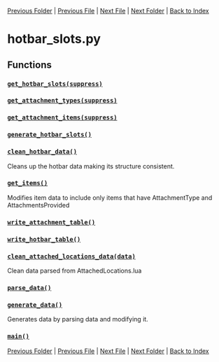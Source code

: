 [Previous Folder](../items/lists/item_list.md) | [Previous File](furniture_surfaces_list.md) | [Next File](recmedia_list.md) | [Next Folder](../objects/attachment.md) | [Back to Index](../../index.md)

# hotbar_slots.py

## Functions

### [`get_hotbar_slots(suppress)`](https://github.com/Vaileasys/pz-wiki_parser/blob/main/scripts/lists/hotbar_slots.py#L35)
### [`get_attachment_types(suppress)`](https://github.com/Vaileasys/pz-wiki_parser/blob/main/scripts/lists/hotbar_slots.py#L46)
### [`get_attachment_items(suppress)`](https://github.com/Vaileasys/pz-wiki_parser/blob/main/scripts/lists/hotbar_slots.py#L57)
### [`generate_hotbar_slots()`](https://github.com/Vaileasys/pz-wiki_parser/blob/main/scripts/lists/hotbar_slots.py#L68)
### [`clean_hotbar_data()`](https://github.com/Vaileasys/pz-wiki_parser/blob/main/scripts/lists/hotbar_slots.py#L130)

Cleans up the hotbar data making its structure consistent.

### [`get_items()`](https://github.com/Vaileasys/pz-wiki_parser/blob/main/scripts/lists/hotbar_slots.py#L156)

Modifies item data to include only items that have AttachmentType and AttachmentsProvided

### [`write_attachment_table()`](https://github.com/Vaileasys/pz-wiki_parser/blob/main/scripts/lists/hotbar_slots.py#L171)
### [`write_hotbar_table()`](https://github.com/Vaileasys/pz-wiki_parser/blob/main/scripts/lists/hotbar_slots.py#L230)
### [`clean_attached_locations_data(data)`](https://github.com/Vaileasys/pz-wiki_parser/blob/main/scripts/lists/hotbar_slots.py#L300)

Clean data parsed from AttachedLocations.lua

### [`parse_data()`](https://github.com/Vaileasys/pz-wiki_parser/blob/main/scripts/lists/hotbar_slots.py#L324)
### [`generate_data()`](https://github.com/Vaileasys/pz-wiki_parser/blob/main/scripts/lists/hotbar_slots.py#L361)

Generates data by parsing data and modifying it.

### [`main()`](https://github.com/Vaileasys/pz-wiki_parser/blob/main/scripts/lists/hotbar_slots.py#L390)


[Previous Folder](../items/lists/item_list.md) | [Previous File](furniture_surfaces_list.md) | [Next File](recmedia_list.md) | [Next Folder](../objects/attachment.md) | [Back to Index](../../index.md)
